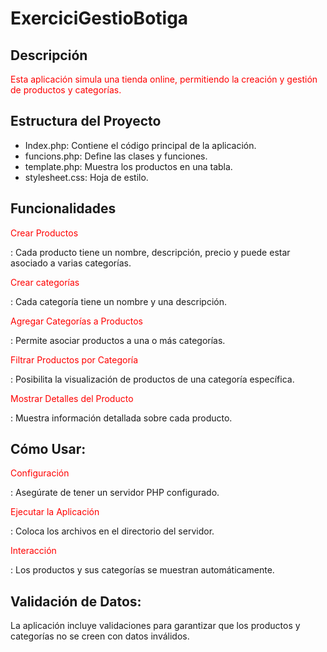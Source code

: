 # ExerciciGestioBotiga

## Descripción

<p style="color: red;">Esta aplicación simula una tienda online, permitiendo la creación y gestión de productos y categorías.</p>

## Estructura del Proyecto

- Index.php: Contiene el código principal de la aplicación.
- funcions.php: Define las clases y funciones.
- template.php: Muestra los productos en una tabla.
- stylesheet.css: Hoja de estilo.

## Funcionalidades

  <p style="color:red;">Crear Productos</p>: Cada producto tiene un nombre, descripción, precio y puede estar asociado a varias categorías.
  <p style="color:red;">Crear categorías</p>: Cada categoría tiene un nombre y una descripción.
  <p style="color:red;">Agregar Categorías a Productos</p>: Permite asociar productos a una o más categorías.
  <p style="color:red;">Filtrar Productos por Categoría</p>: Posibilita la visualización de productos de una categoría específica.
  <p style="color:red;">Mostrar Detalles del Producto</p>: Muestra información detallada sobre cada producto.

## Cómo Usar:

  <p style="color:red;">Configuración</p>: Asegúrate de tener un servidor PHP configurado.
  <p style="color:red;">Ejecutar la Aplicación</p>: Coloca los archivos en el directorio del servidor.
  <p style="color:red;">Interacción</p>: Los productos y sus categorías se muestran automáticamente.

## Validación de Datos:

La aplicación incluye validaciones para garantizar que los productos y categorías no se creen con datos inválidos.
